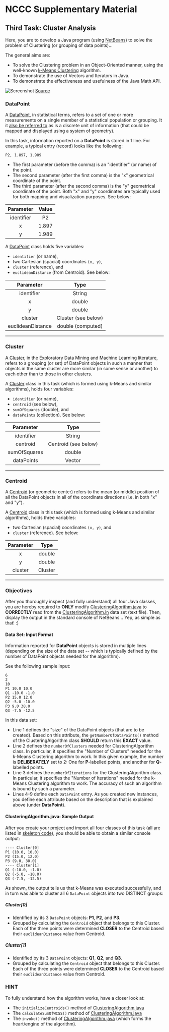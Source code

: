 # NCCC Supplementary Material

## Third Task: Cluster Analysis

Here, you are to develop a Java program (using [NetBeans](https://netbeans.org/)) to solve the problem of Clustering (or grouping of data points)...

<!-- The purpose of this project is to demonstrate the possibility of mimicking the basic functionality of a typical Standing Order System. In addition, the project is written in such a manner that demonstrates its effectiveness (using Unit Testing). -->

The general aims are:

* To solve the Clustering problem in an Object-Oriented manner, using the well-known [k-Means Clustering](https://en.wikipedia.org/wiki/K-means_clustering) algorithm.
* To demonstrate the use of Vectors and Iterators in Java.
* To demonstrate the effectiveness and usefulness of the Java Math API.

![Screenshot](https://raw.github.com/youldash/NCCC/master/misc/cIDB3.png)
[Source](http://i.stack.imgur.com/cIDB3.png)

### DataPoint

A [DataPoint](https://en.wikipedia.org/wiki/Data_point), in statistical terms, refers to a set of one or more measurements on a single member of a statistical population or grouping. It it [also be referred to](http://whatis.techtarget.com/definition/data-point) as is a discrete unit of information (that could be mapped and displayed using a system of geometry).

In this task, information reported on a <b>DataPoint</b> is stored in 1 line. For example, a typical entry (record) looks like the following:

```
P2, 1.897, 1.989
```

* The first parameter (before the comma) is an "identifier" (or name) of the point.
* The second parameter (after the first comma) is the "x" geometrical coordinate of the point.
* The third parameter (after the second comma) is the "y" geometrical coordinate of the point. Both "x" and "y" coordinates are typically used for both mapping and visualization purposes. See below:

| Parameter | Value |
|:---------:|:-----:|
| identifier | P2 |
| x | 1.897 |
| y | 1.989 |

A [DataPoint](https://raw.github.com/youldash/NCCC/master/Clustering/skeleton/DataPoint.java) class holds five variables:

* `identifier` (or name),
* two Cartesian (spacial) coordinates `(x, y)`,
* `cluster` (reference), and
* `euclideanDistance` (from Centroid). See below:

| Parameter | Type |
|:---------:|:----:|
| identifier | String |
| x | double |
| y | double |
| cluster | Cluster (see below) |
| euclideanDistance | double (computed) |

<hr>

### Cluster

A [Cluster](https://en.wikipedia.org/wiki/Cluster_analysis), in the Exploratory Data Mining and Machine Learning literature, refers to a grouping (or set) of DataPoint objects in such a manner that objects in the same cluster are more similar (in some sense or another) to each other than to those in other clusters.

A [Cluster](https://raw.github.com/youldash/NCCC/master/Clustering/skeleton/DataPoint.java) class in this task (which is formed using k-Means and similar algorithms), holds four variables:

* `identifier` (or name),
* `centroid` (see below),
* `sumOfSquares` (double), and
* `dataPoints` (collection). See below:

| Parameter | Type |
|:---------:|:----:|
| identifier | String |
| centroid | Centroid (see below) |
| sumOfSquares | double |
| dataPoints | Vector |

<hr>

### Centroid

A [Centroid](https://en.wikipedia.org/wiki/Centroid) (or geometric center) refers to the mean (or middle) position of all the DataPoint objects in all of the coordinate directions (i.e. in both "x" and "y").

A [Centroid](https://raw.github.com/youldash/NCCC/master/Clustering/skeleton/Centroid.java) class in this task (which is formed using k-Means and similar algorithms), holds three variables:

* two Cartesian (spacial) coordinates `(x, y)`, and
* `cluster` (reference). See below:

| Parameter | Type |
|:---------:|:----:|
| x | double |
| y | double |
| cluster | Cluster |

<hr>

### Objectives

After you thoroughly inspect (and fully understand) all four Java classes, you are hereby required to **ONLY** modify [ClusteringAlgorithm.java](https://raw.github.com/youldash/NCCC/master/Clustering/skeleton/ClusteringAlgorithm.java) to **CORRECTLY** read from the [ClusteringAlgorithm.in](https://raw.github.com/youldash/NCCC/master/Clustering/skeleton/ClusteringAlgorithm.in) data set (text file). Then, display the output in the standard console of NetBeans... Yep, as simple as that! :)

#### Data Set: Input Format

Information reported for <b>DataPoint</b> objects is stored in multiple lines (depending on the size of the data set -- which is typically defined by the number of DataPoint objects needed for the algorithm).

See the following sample input:

```
6
2
10
P1 10.0 10.0
Q1 -10.0 -1.0
P2 15.0 12.0
Q2 -5.0 -10.0
P3 9.0 30.0
Q3 -7.5 -12.5
```

In this data set:
* Line 1 defines the "size" of the DataPoint objects (that are to be created). Based on this attribute, the `getNumberOfDataPoints()` method of the ClusteringAlgorithm class **SHOULD** return this **EXACT** value. 
* Line 2 defines the `numberOfClusters` needed for ClusteringAlgorithm class. In particular, it specifies the "Number of Clusters" needed for the k-Means Clustering algorithm to work. In this given example, the number is **DELIBERATELY** set to 2: One for **P**-labelled points, and another for **Q**-labelled points.
* Line 3 defines the `numberOfIterations` for the ClusteringAlgorithm class. In particular, it specifies the "Number of Iterations" needed for the k-Means Clustering algorithm to work. The accuracy of such an algorithm is bound by such a parameter.
* Lines 4-9 define each `DataPoint` entry. As you created new instances, you define each attribute based on the description that is explained above (under **DataPoint**).

#### ClusteringAlgorithm.java: Sample Output

After you create your project and import all four classes of this task (all are listed in [skeleton code](https://github.com/youldash/NCCC/blob/master/Clustering/skeleton/)), you should be able to obtain a similar console output:

```
---- Cluster[0]
P1 (10.0, 10.0)
P2 (15.0, 12.0)
P3 (9.0, 30.0)
---- Cluster[1]
Q1 (-10.0, -1.0)
Q2 (-5.0, -10.0)
Q3 (-7.5, -12.5)
```

As shown, the output tells us that k-Means was executed successfully, and in turn was able to cluster all 6 `DataPoint` objects into two DISTINCT groups:

##### Cluster[0]

* Identified by its 3 `DataPoint` objects: **P1**, **P2**, and **P3**.
* Grouped by calculating the `Centroid` object that belongs to this Cluster. Each of the three points were determined **CLOSER** to the Centroid based their `euclideanDistance` value from Centroid.

##### Cluster[1]

* Identified by its 3 `DataPoint` objects: **Q1**, **Q2**, and **Q3**.
* Grouped by calculating the `Centroid` object that belongs to this Cluster. Each of the three points were determined **CLOSER** to the Centroid based their `euclideanDistance` value from Centroid.

### HINT

To fully understand how the algorithm works, have a closer look at:

* The `initializeCentroids()` method of [ClusteringAlgorithm.java](https://raw.github.com/youldash/NCCC/master/Clustering/skeleton/ClusteringAlgorithm.java)
* The `calculateSumOfWCSS()` method of [ClusteringAlgorithm.java](https://raw.github.com/youldash/NCCC/master/Clustering/skeleton/ClusteringAlgorithm.java)
* The `invoke()` method of [ClusteringAlgorithm.java](https://raw.github.com/youldash/NCCC/master/Clustering/skeleton/ClusteringAlgorithm.java) (which forms the heart/engine of the algorithm).
